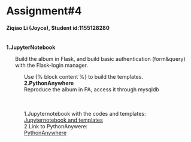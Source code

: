 # Assignment#4
<h4> Ziqiao Li (Joyce), Student id:1155128280</h4>
<br><b>1.JupyterNotebook </b>
<br><ul>Build the album in Flask, and build basic authentication (form&query) with the Flask-login manager.
<br><ul>Use {% block content %} to build the templates.
<br><b>2.PythonAnywhere </b>
<br>Reproduce the album in PA, access it through mysqldb

<br><br>1.Jupyternotebook with the codes and templates:
<br>[Jupyternotebook and templates](https://github.com/Joyce630/com5940/tree/master/assignment%234/test%20basic%20auth)
<br>2.Link to PythonAnywere:
<br>[PythonAnywhere](joyce.pythonanywhere.com) 

